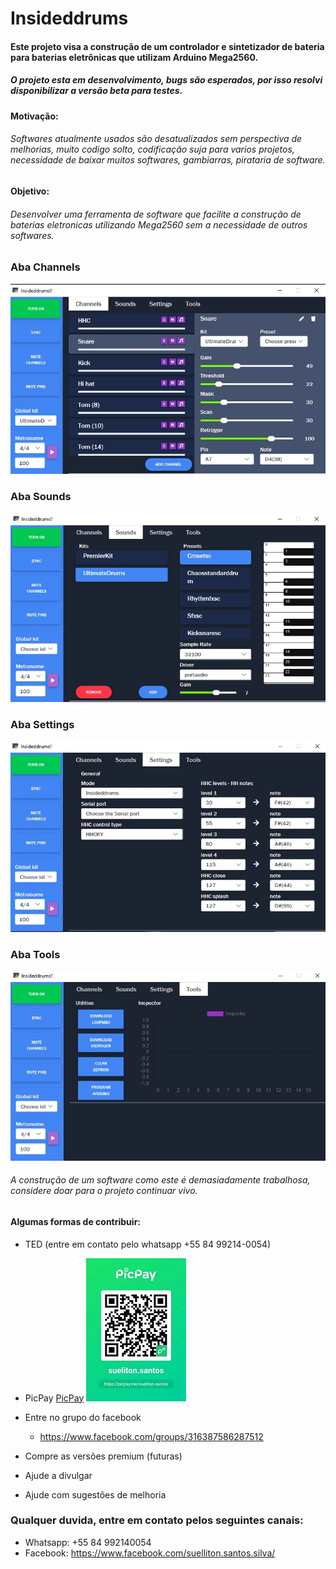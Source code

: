 # Insideddrums

#### Este projeto visa a construção de um controlador e sintetizador de bateria para baterias eletrônicas que utilizam Arduino Mega2560.
##### O projeto esta em desenvolvimento, bugs são esperados, por isso resolvi disponibilizar a versão beta para testes. 
#### Motivação:
###### Softwares atualmente usados são desatualizados sem perspectiva de melhorias, muito codigo solto, codificação suja para varios projetos, necessidade de baixar muitos softwares, gambiarras, pirataria de software.
#### Objetivo:
###### Desenvolver uma ferramenta de software que facilite a construção de baterias eletronicas utilizando Mega2560 sem a necessidade de outros softwares.
  
### Aba Channels
![Aba channels](/insideddrums.jpg) 

### Aba Sounds
![Aba sounds](/insideddrums2.jpg)

### Aba Settings
![Aba settings](/insideddrums3.jpg)

### Aba Tools
![Aba tools](/insideddrums4.jpg)

###### A construção de um software como este é demasiadamente trabalhosa, considere doar para o projeto continuar vivo.

#### Algumas formas de contribuir: 
* TED (entre em contato pelo whatsapp +55 84 99214-0054)
* PicPay [PicPay](https://picpay.me/sueliton.santos)  ![PicPay](/picpay.jpg)
  
* Entre no grupo do facebook
   * https://www.facebook.com/groups/316387586287512
* Compre as versões premium (futuras) 
* Ajude a divulgar
* Ajude com sugestões de melhoria

### Qualquer duvida, entre em contato pelos seguintes canais:
* Whatsapp: +55 84 992140054
* Facebook: https://www.facebook.com/suelliton.santos.silva/

